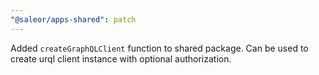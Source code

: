 ```yaml
---
"@saleor/apps-shared": patch
---
```


Added `createGraphQLClient` function to shared package. Can be used to create urql client instance with optional authorization.
